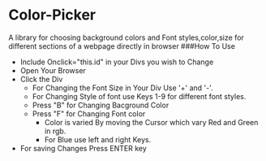 # Color-Picker
A library for choosing background colors and Font styles,color,size  for different sections of a webpage directly in browser
###How To Use
- Include Onclick="this.id" in your Divs you wish to Change
- Open Your Browser
- Click the Div 
  - For Changing the Font Size in Your Div Use  '+'  and  '-'.
  - For Changing Style of font use Keys 1-9 for different font styles.
  - Press "B" for Changing Bacground Color
  - Press "F" for Changing Font color
    - Color is varied By moving the Cursor which vary Red and Green in rgb.
    - For Blue use left and right Keys.
- For saving Changes Press ENTER key
